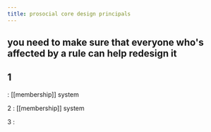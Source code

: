 ```yaml
---
title: prosocial core design principals
---
```


## you need to make sure that everyone who's affected by a rule can help redesign it
## 1
: [[membership]] system

2
: [[membership]] system

3
:
